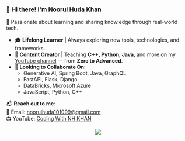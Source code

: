 ### 👋 Hi there! I'm **Noorul Huda Khan**

🚀 Passionate about learning and sharing knowledge through real-world tech.

- 🎓 **Lifelong Learner** | Always exploring new tools, technologies, and frameworks.
- 🎥 **Content Creator** | Teaching **C++, Python, Java**, and more on my [YouTube channel](https://www.youtube.com/c/CodingWithNHKHAN22/featured) — from **Zero to Advanced**.
- 🤝 **Looking to Collaborate On**:
  - Generative AI, Spring Boot, Java, GraphQL  
  - FastAPI, Flask, Django  
  - DataBricks, Microsoft Azure  
  - JavaScript, Python, C++

📬 **Reach out to me**:  
📧 Email: noorulhuda101099@gmail.com  
📺 YouTube: [Coding With NH KHAN](https://www.youtube.com/c/CodingWithNHKHAN22/featured)

  
<p align="center">
  <a href="https://skillicons.dev">
    <img src="https://skillicons.dev/icons?i=git,html,css,bootstrap,js,python,fastapi,django,flask,mongodb,postgres,java,docker,scala,cpp,azure&perline=8" />
  </a>
</p>

<!---
NHKAIZEN/NHKAIZEN is a ✨ special ✨ repository because its `README.md` (this file) appears on your GitHub profile.
You can click the Preview link to take a look at your changes.
--->
